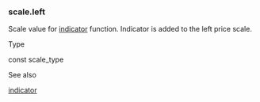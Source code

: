 ### scale.left

Scale value for [indicator](#fun_indicator) function. Indicator is added to the left price scale.

Type

const scale\_type

See also

[indicator](#fun_indicator)
